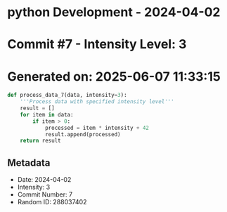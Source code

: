 ﻿# python Development - 2024-04-02
# Commit #7 - Intensity Level: 3
# Generated on: 2025-06-07 11:33:15
```python
def process_data_7(data, intensity=3):
    '''Process data with specified intensity level'''
    result = []
    for item in data:
        if item > 0:
            processed = item * intensity + 42
            result.append(processed)
    return result
```
## Metadata
- Date: 2024-04-02
- Intensity: 3
- Commit Number: 7
- Random ID: 288037402
